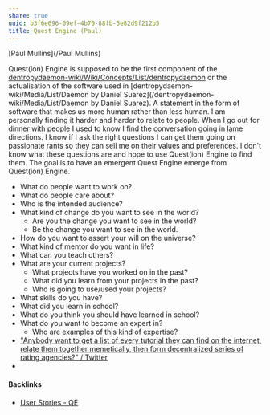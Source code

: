 ```yaml
---
share: true
uuid: b3f6e696-09ef-4b70-88fb-5e82d9f212b5
title: Quest Engine (Paul)
---
```

[Paul Mullins](/Paul Mullins)

Quest(ion) Engine is supposed to be the first component of the [dentropydaemon-wiki/Wiki/Concepts/List/dentropydaemon](/dentropydaemon-wiki/Wiki/Concepts/List/dentropydaemon) or the actualisation of the software used in [dentropydaemon-wiki/Media/List/Daemon by Daniel Suarez](/dentropydaemon-wiki/Media/List/Daemon by Daniel Suarez). A statement in the form of software that makes us more human rather than less human. I am personally finding it harder and harder to relate to people. When I go out for dinner with people I used to know I find the conversation going in lame directions. I know if I ask the right questions I can get them going on passionate rants so they can sell me on their values and preferences. I don't know what these questions are and hope to use Quest(ion) Engine to find them. The goal is to have an emergent Quest Engine emerge from Quest(ion) Engine. 

* What do people want to work on?
* What do people care about?
* Who is the intended audience?
* What kind of change do you want to see in the world?
	* Are you the change you want to see in the world?
	* Be the change you want to see in the world.
* How do you want to assert your will on the universe?
* What kind of mentor do you want in life?
* What can you teach others?
* What are your current projects?
	* What projects have you worked on in the past?
	* What did you learn from your projects in the past?
	* Who is going to use/used your projects?
* What skills do you have?
* What did you learn in school?
* What do you think you should have learned in school?
* What do you want to become an expert in?
	* Who are examples of this kind of expertise?
* ["Anybody want to get a list of every tutorial they can find on the internet, relate them together memetically, then form decentralized series of rating agencies?" / Twitter](https://twitter.com/PaulWMullins/status/1620989926102953985)
* 

#### Backlinks

* [User Stories - QE](/f137b314-579f-42ab-8be5-1c72bf9ebcd9)